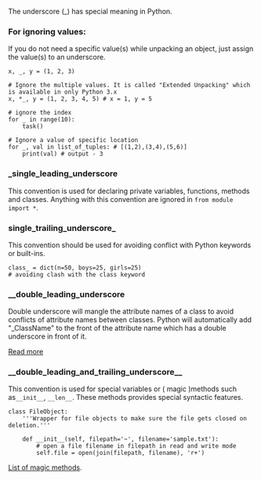 The underscore (\_)  has special meaning in Python.

### For ignoring values:

If you do not need a specific value(s) while unpacking an object, just assign the value(s) to an underscore.

```
x, _, y = (1, 2, 3)

# Ignore the multiple values. It is called "Extended Unpacking" which is available in only Python 3.x
x, *_, y = (1, 2, 3, 4, 5) # x = 1, y = 5  

# ignore the index
for _ in range(10):     
    task()  

# Ignore a value of specific location
for _, val in list_of_tuples: # [(1,2),(3,4),(5,6)]
    print(val) # output - 3
```

### \_single_leading_underscore

This convention is used for declaring private variables, functions, methods and classes. Anything with this convention are ignored in `from module import *`.

### single_trailing_underscore_

This convention should be used for avoiding conflict with Python keywords or built-ins.

```
class_ = dict(n=50, boys=25, girls=25)
# avoiding clash with the class keyword
```

### \__double_leading_underscore

Double underscore will mangle the attribute names of a class to avoid conflicts of attribute names between classes. Python will automatically add "\_ClassName" to the front of the attribute name which has a double underscore in front of it.

[Read more](https://docs.python.org/3/tutorial/classes.html#private-variables)

### \__double_leading_and_trailing_underscore\_\_

This convention is used for special variables or ( magic )methods  such as`__init__`, `__len__`. These methods provides special syntactic features.

```
class FileObject:
    '''Wrapper for file objects to make sure the file gets closed on deletion.'''

    def __init__(self, filepath='~', filename='sample.txt'):
        # open a file filename in filepath in read and write mode
        self.file = open(join(filepath, filename), 'r+')
```

[List of magic methods](https://github.com/RafeKettler/magicmethods/blob/master/magicmethods.pdf).

